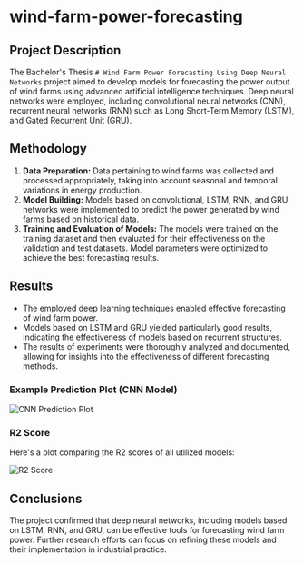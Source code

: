 # wind-farm-power-forecasting

## Project Description
The Bachelor's Thesis `# Wind Farm Power Forecasting Using Deep Neural Networks` project aimed to develop models for forecasting the power output of wind farms using advanced artificial intelligence techniques. Deep neural networks were employed, including convolutional neural networks (CNN), recurrent neural networks (RNN) such as Long Short-Term Memory (LSTM), and Gated Recurrent Unit (GRU).

## Methodology
1. **Data Preparation:** Data pertaining to wind farms was collected and processed appropriately, taking into account seasonal and temporal variations in energy production.
2. **Model Building:** Models based on convolutional, LSTM, RNN, and GRU networks were implemented to predict the power generated by wind farms based on historical data.
3. **Training and Evaluation of Models:** The models were trained on the training dataset and then evaluated for their effectiveness on the validation and test datasets. Model parameters were optimized to achieve the best forecasting results.

## Results
- The employed deep learning techniques enabled effective forecasting of wind farm power.
- Models based on LSTM and GRU yielded particularly good results, indicating the effectiveness of models based on recurrent structures.
- The results of experiments were thoroughly analyzed and documented, allowing for insights into the effectiveness of different forecasting methods.

### Example Prediction Plot (CNN Model)
![CNN Prediction Plot](CNN.png)

### R2 Score
Here's a plot comparing the R2 scores of all utilized models:

![R2 Score](R2score.png)

## Conclusions
The project confirmed that deep neural networks, including models based on LSTM, RNN, and GRU, can be effective tools for forecasting wind farm power. Further research efforts can focus on refining these models and their implementation in industrial practice.